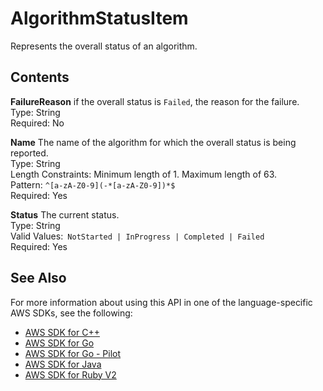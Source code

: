 # AlgorithmStatusItem<a name="API_AlgorithmStatusItem"></a>

Represents the overall status of an algorithm\.

## Contents<a name="API_AlgorithmStatusItem_Contents"></a>

 **FailureReason**   <a name="SageMaker-Type-AlgorithmStatusItem-FailureReason"></a>
if the overall status is `Failed`, the reason for the failure\.  
Type: String  
Required: No

 **Name**   <a name="SageMaker-Type-AlgorithmStatusItem-Name"></a>
The name of the algorithm for which the overall status is being reported\.  
Type: String  
Length Constraints: Minimum length of 1\. Maximum length of 63\.  
Pattern: `^[a-zA-Z0-9](-*[a-zA-Z0-9])*$`   
Required: Yes

 **Status**   <a name="SageMaker-Type-AlgorithmStatusItem-Status"></a>
The current status\.  
Type: String  
Valid Values:` NotStarted | InProgress | Completed | Failed`   
Required: Yes

## See Also<a name="API_AlgorithmStatusItem_SeeAlso"></a>

For more information about using this API in one of the language\-specific AWS SDKs, see the following:
+  [AWS SDK for C\+\+](https://docs.aws.amazon.com/goto/SdkForCpp/sagemaker-2017-07-24/AlgorithmStatusItem) 
+  [AWS SDK for Go](https://docs.aws.amazon.com/goto/SdkForGoV1/sagemaker-2017-07-24/AlgorithmStatusItem) 
+  [AWS SDK for Go \- Pilot](https://docs.aws.amazon.com/goto/SdkForGoPilot/sagemaker-2017-07-24/AlgorithmStatusItem) 
+  [AWS SDK for Java](https://docs.aws.amazon.com/goto/SdkForJava/sagemaker-2017-07-24/AlgorithmStatusItem) 
+  [AWS SDK for Ruby V2](https://docs.aws.amazon.com/goto/SdkForRubyV2/sagemaker-2017-07-24/AlgorithmStatusItem) 